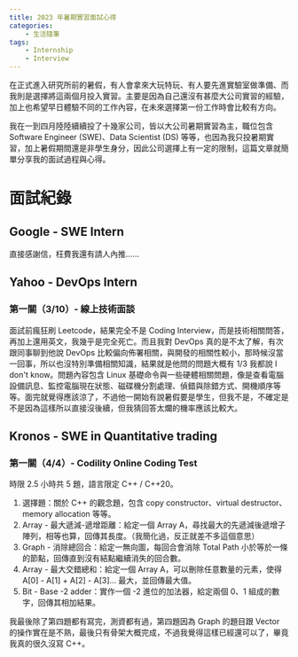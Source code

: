 ```yaml
---
title: 2023 年暑期實習面試心得
categories:
    - 生活隨筆
tags:
    - Internship
    - Interview
---
```


在正式進入研究所前的暑假，有人會拿來大玩特玩、有人要先進實驗室做準備、而我則是選擇將這兩個月投入實習。主要是因為自己還沒有甚麼大公司實習的經驗，加上也希望早日體驗不同的工作內容，在未來選擇第一份工作時會比較有方向。

我在一到四月陸陸續續投了十幾家公司，皆以大公司暑期實習為主，職位包含 Software Engineer (SWE)、Data Scientist (DS) 等等，也因為我只投暑期實習，加上暑假期間還是非學生身分，因此公司選擇上有一定的限制，這篇文章就簡單分享我的面試過程與心得。

# 面試紀錄
## Google - SWE Intern
直接感謝信，枉費我還有請人內推......

## Yahoo - DevOps Intern
### 第一關（3/10）- 線上技術面談
面試前瘋狂刷 Leetcode，結果完全不是 Coding Interview，而是技術相關問答，再加上還用英文，我幾乎是完全死亡。而且我對 DevOps 真的是不太了解，有次跟同事聊到他說 DevOps 比較偏向佈署相關，與開發的相關性較小，那時候沒當一回事，所以也沒特別準備相關知識，結果就是他問的問題大概有 1/3 我都說 I don't know。問題內容包含 Linux 基礎命令與一些硬體相關問題，像是查看電腦設備訊息、監控電腦現在狀態、磁碟機分割處理、偵錯與除錯方式、開機順序等等。面完就覺得應該涼了，不過他一開始有說暑假要是學生，但我不是，不確定是不是因為這樣所以直接沒後續，但我猜回答太爛的機率應該比較大。

## Kronos - SWE in Quantitative trading
### 第一關（4/4）- Codility Online Coding Test
時限 2.5 小時共 5 題，語言限定 C++ / C++20。
1. 選擇題：關於 C++ 的觀念題，包含 copy constructor、virtual destructor、memory allocation 等等。
2. Array - 最大遞減-遞增距離：給定一個 Array A，尋找最大的先遞減後遞增子陣列，相等也算，回傳其長度。（我簡化過，反正就差不多這個意思）
3. Graph - 消除總回合：給定一無向圖，每回合會消除 Total Path 小於等於一條的節點，回傳直到沒有結點繼續消失的回合數。 
4. Array - 最大交錯總和：給定一個 Array A，可以刪除任意數量的元素，使得 A[0] - A[1] + A[2] - A[3]... 最大，並回傳最大值。
5. Bit - Base -2 adder：實作一個 -2 進位的加法器，給定兩個 0、1 組成的數字，回傳其相加結果。

我最後除了第四題都有寫完，測資都有過，第四題因為 Graph 的題目跟 Vector 的操作實在是不熟，最後只有骨架大概完成，不過我覺得這樣已經還可以了，畢竟我真的很久沒寫 C++。

